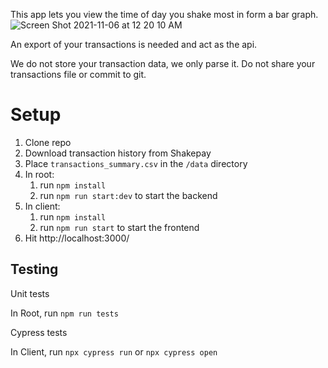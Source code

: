 This app lets you view the time of day you shake most in form a bar graph.
![Screen Shot 2021-11-06 at 12 20 10 AM](https://user-images.githubusercontent.com/2626278/140597471-6bac77e9-2c36-4a55-962f-8055b38d4945.png)


An export of your transactions is needed and act as the api.

We do not store your transaction data, we only parse it. Do not share your transactions file or commit to git.

# Setup
1. Clone repo
2. Download transaction history from Shakepay
3. Place `transactions_summary.csv` in the `/data` directory
4. In root:
    1. run `npm install`
    2. run `npm run start:dev` to start the backend
5. In client: 
    1. run `npm install`
    2. run `npm run start` to start the frontend
6. Hit http://localhost:3000/

## Testing
Unit tests

In Root, run `npm run tests`

Cypress tests

In Client, run  `npx cypress run` or `npx cypress open`

